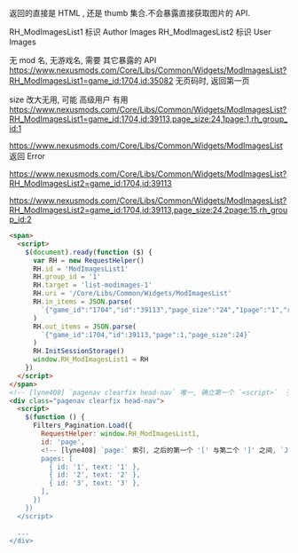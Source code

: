 返回的直接是 HTML , 还是 thumb 集合.不会暴露直接获取图片的 API.

RH_ModImagesList1 标识 Author Images
RH_ModImagesList2 标识 User Images

无 mod 名, 无游戏名, 需要 其它暴露的 API
https://www.nexusmods.com/Core/Libs/Common/Widgets/ModImagesList?RH_ModImagesList1=game_id:1704,id:35082 无页码时, 返回第一页

size 改大无用, 可能 高级用户 有用
https://www.nexusmods.com/Core/Libs/Common/Widgets/ModImagesList?RH_ModImagesList1=game_id:1704,id:39113,page_size:24,1page:1,rh_group_id:1

https://www.nexusmods.com/Core/Libs/Common/Widgets/ModImagesList 返回 Error

https://www.nexusmods.com/Core/Libs/Common/Widgets/ModImagesList?RH_ModImagesList2=game_id:1704,id:39113

https://www.nexusmods.com/Core/Libs/Common/Widgets/ModImagesList?RH_ModImagesList2=game_id:1704,id:39113,page_size:24,2page:15,rh_group_id:2

```html
<span>
  <script>
    $(document).ready(function ($) {
      var RH = new RequestHelper()
      RH.id = 'ModImagesList1'
      RH.group_id = '1'
      RH.target = 'list-modimages-1'
      RH.uri = '/Core/Libs/Common/Widgets/ModImagesList'
      RH.in_items = JSON.parse(
        `{"game_id":"1704","id":"39113","page_size":"24","1page":"1","rh_group_id":"1"}`
      )
      RH.out_items = JSON.parse(
        `{"game_id":1704,"id":39113,"page":1,"page_size":24}`
      )
      RH.InitSessionStorage()
      window.RH_ModImagesList1 = RH
    })
  </script>
</span>
<!-- [lyne408] `pagenav clearfix head-nav` 唯一, 确立第一个 `<script>`  子元素-->
<div class="pagenav clearfix head-nav">
  <script>
    $(function () {
      Filters_Pagination.Load({
        RequestHelper: window.RH_ModImagesList1,
        id: 'page',
        <!-- [lyne408] `page:` 索引, 之后的第一个 '[' 与第二个 ']' 之间, `JSON.parse('[' + pages + ']', 取最 id)->
        pages: [
          { id: '1', text: '1' },
          { id: '2', text: '2' },
          { id: '3', text: '3' },
        ],
      })
    })
  </script>

  ...
</div>
```
